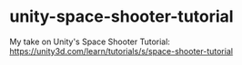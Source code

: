 # unity-space-shooter-tutorial
My take on Unity's Space Shooter Tutorial: https://unity3d.com/learn/tutorials/s/space-shooter-tutorial
